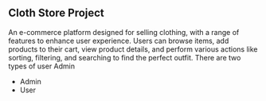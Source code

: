 <section>
  <div class="center">
    <h1>Cloth Store Project</h1>
    <p>An e-commerce platform designed for selling clothing, with a range of features to enhance user experience. Users can browse items, add products to their cart, view product details, and 
    perform various actions like sorting, filtering, and searching to find the perfect outfit. There are two types of user Admin</p>
    <ul>
      <li>Admin</li>
      <li>User</li>
    </ul>
  </div>
</section>
